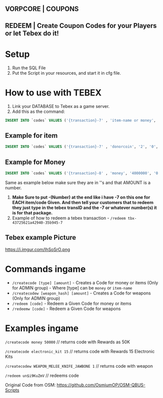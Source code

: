 ## VORPCORE | COUPONS
## REDEEM | Create Coupon Codes for your Players or let Tebex do it! 

# Setup
1. Run the SQL File 
2. Put the Script in your resources, and start it in cfg file. 

# How to use with TEBEX 
1. Link your DATABASE to Tebex as a game server.
2. Add this as the command: 
```sql
INSERT INTO `codes` VALUES ('{transaction}-7' , 'item-name or money', 'AMOUNT', '0', 'TEBEX', NULL);
```
## Example for item
```sql
INSERT INTO `codes` VALUES ('{transaction}-7' , 'donorcoin', '2', '0', 'TEBEX', NULL);
```
## Example for Money
```sql
INSERT INTO `codes` VALUES ('{transaction}-8' , 'money', '4000000', '0', 'TEBEX', NULL);
```
Same as example below make sure they are in ''s and that AMOUNT is a number.
1. **Make Sure to put -(Number) at the end like i have -7 on this one for EACH item/code Given. And then tell your customers that to redeem they just type in the tebex transID and the -7 or whatever number(s) it is for that package.**
2. Example of how to redeem a tebex transaction - `/redeem tbx-43725621a42940-35b945-7` 

## Tebex example Picture
https://i.imgur.com/IhSoSrO.png

# Commands ingame 
- `/createcode [type] [amount]` - Creates a Code for money or items (Only for ADMIN group) - Where [type] can be `money` or `item-name`
- `/createcodew [weapon_hash] [amount]` - Creates a Code for weapons (Only for ADMIN group)
- `/redeem [code]` - Redeem a Given Code for money or items
- `/redeemw [code]` - Redeem a Given Code for weapons

# Examples ingame
`/createcode money 50000` // returns code with Rewards as 50K

`/createcode electronic_kit 15` // returns code with Rewards 15 Electronic Kits

`/createcodew WEAPON_MELEE_KNIFE_JAWBONE 1` // returns code with weapon

`/redeem un$i9KuZmV` // redeems code

Original Code from OSM: https://github.com/OsmiumOP/OSM-QBUS-Scripts
